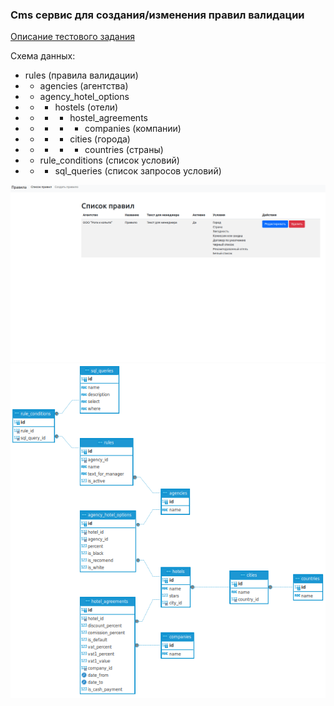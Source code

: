 ### Сms сервис для создания/изменения правил валидации

[Описание тестового задания](https://github.com/POMXARK/hotels-back/blob/develop/docs/task.md)

Схема данных:
- rules (правила валидации)
- - agencies (агентства)
- - agency_hotel_options
- - - hostels (отели)
- - - - hostel_agreements
- - - - - companies (компании)
- - - - cities (города)
- - - - - countries (страны)
- - rule_conditions (список условий)
- - - sql_queries (список запросов условий)


![me](https://github.com/POMXARK/hotels-back/blob/develop/docs/rules_crud.gif)
![me](https://github.com/POMXARK/hotels-back/blob/develop/docs/db.png)


